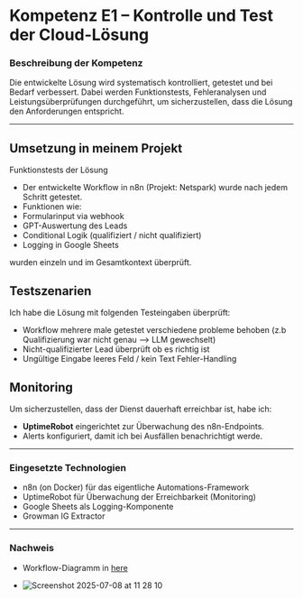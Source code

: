 # Kompetenz E1 – Kontrolle und Test der Cloud-Lösung

### Beschreibung der Kompetenz

Die entwickelte Lösung wird systematisch kontrolliert, getestet und bei Bedarf verbessert. Dabei werden Funktionstests, Fehleranalysen und Leistungsüberprüfungen durchgeführt, um sicherzustellen, dass die Lösung den Anforderungen entspricht.

--- 

## Umsetzung in meinem Projekt

Funktionstests der Lösung
- Der entwickelte Workflow in n8n (Projekt: Netspark) wurde nach jedem Schritt getestet.
- Funktionen wie:
- Formularinput via webhook
- GPT-Auswertung des Leads
- Conditional Logik (qualifiziert / nicht qualifiziert)
- Logging in Google Sheets

wurden einzeln und im Gesamtkontext überprüft.

## Testszenarien

Ich habe die Lösung mit folgenden Testeingaben überprüft:

- Workflow mehrere male getestet verschiedene probleme behoben (z.b Qualifizierung war nicht genau --> LLM gewechselt) 
- Nicht-qualifizierter Lead überprüft ob es richtig ist
- Ungültige Eingabe leeres Feld / kein Text Fehler-Handling

## Monitoring

Um sicherzustellen, dass der Dienst dauerhaft erreichbar ist, habe ich:
- **UptimeRobot** eingerichtet zur Überwachung des n8n-Endpoints.
- Alerts konfiguriert, damit ich bei Ausfällen benachrichtigt werde.

--- 

### Eingesetzte Technologien

- n8n (on Docker) für das eigentliche Automations-Framework
- UptimeRobot für Überwachung der Erreichbarkeit (Monitoring)
- Google Sheets als Logging-Komponente
- Growman IG Extractor 

---

### Nachweis

- Workflow-Diagramm in [here](/workflows/readme.md)

- ![Screenshot 2025-07-08 at 11 28 10](https://github.com/user-attachments/assets/fcfacb27-3f3d-460b-8d5e-a04e0d71ea66)

